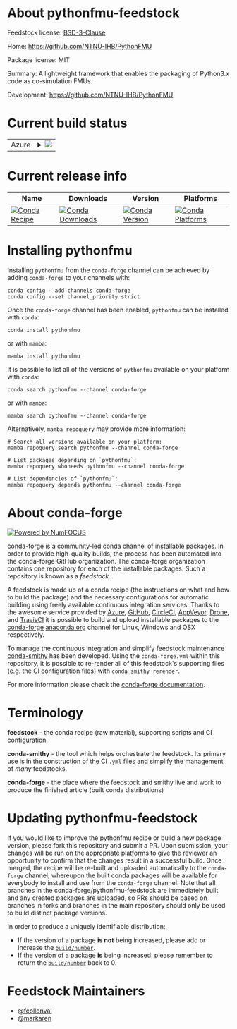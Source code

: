 About pythonfmu-feedstock
=========================

Feedstock license: [BSD-3-Clause](https://github.com/conda-forge/pythonfmu-feedstock/blob/main/LICENSE.txt)

Home: https://github.com/NTNU-IHB/PythonFMU

Package license: MIT

Summary: A lightweight framework that enables the packaging of Python3.x code as co-simulation FMUs.

Development: https://github.com/NTNU-IHB/PythonFMU

Current build status
====================


<table>
    
  <tr>
    <td>Azure</td>
    <td>
      <details>
        <summary>
          <a href="https://dev.azure.com/conda-forge/feedstock-builds/_build/latest?definitionId=9164&branchName=main">
            <img src="https://dev.azure.com/conda-forge/feedstock-builds/_apis/build/status/pythonfmu-feedstock?branchName=main">
          </a>
        </summary>
        <table>
          <thead><tr><th>Variant</th><th>Status</th></tr></thead>
          <tbody><tr>
              <td>linux_64_python3.10.____cpython</td>
              <td>
                <a href="https://dev.azure.com/conda-forge/feedstock-builds/_build/latest?definitionId=9164&branchName=main">
                  <img src="https://dev.azure.com/conda-forge/feedstock-builds/_apis/build/status/pythonfmu-feedstock?branchName=main&jobName=linux&configuration=linux%20linux_64_python3.10.____cpython" alt="variant">
                </a>
              </td>
            </tr><tr>
              <td>linux_64_python3.11.____cpython</td>
              <td>
                <a href="https://dev.azure.com/conda-forge/feedstock-builds/_build/latest?definitionId=9164&branchName=main">
                  <img src="https://dev.azure.com/conda-forge/feedstock-builds/_apis/build/status/pythonfmu-feedstock?branchName=main&jobName=linux&configuration=linux%20linux_64_python3.11.____cpython" alt="variant">
                </a>
              </td>
            </tr><tr>
              <td>linux_64_python3.12.____cpython</td>
              <td>
                <a href="https://dev.azure.com/conda-forge/feedstock-builds/_build/latest?definitionId=9164&branchName=main">
                  <img src="https://dev.azure.com/conda-forge/feedstock-builds/_apis/build/status/pythonfmu-feedstock?branchName=main&jobName=linux&configuration=linux%20linux_64_python3.12.____cpython" alt="variant">
                </a>
              </td>
            </tr><tr>
              <td>linux_64_python3.9.____cpython</td>
              <td>
                <a href="https://dev.azure.com/conda-forge/feedstock-builds/_build/latest?definitionId=9164&branchName=main">
                  <img src="https://dev.azure.com/conda-forge/feedstock-builds/_apis/build/status/pythonfmu-feedstock?branchName=main&jobName=linux&configuration=linux%20linux_64_python3.9.____cpython" alt="variant">
                </a>
              </td>
            </tr><tr>
              <td>osx_64_python3.10.____cpython</td>
              <td>
                <a href="https://dev.azure.com/conda-forge/feedstock-builds/_build/latest?definitionId=9164&branchName=main">
                  <img src="https://dev.azure.com/conda-forge/feedstock-builds/_apis/build/status/pythonfmu-feedstock?branchName=main&jobName=osx&configuration=osx%20osx_64_python3.10.____cpython" alt="variant">
                </a>
              </td>
            </tr><tr>
              <td>osx_64_python3.11.____cpython</td>
              <td>
                <a href="https://dev.azure.com/conda-forge/feedstock-builds/_build/latest?definitionId=9164&branchName=main">
                  <img src="https://dev.azure.com/conda-forge/feedstock-builds/_apis/build/status/pythonfmu-feedstock?branchName=main&jobName=osx&configuration=osx%20osx_64_python3.11.____cpython" alt="variant">
                </a>
              </td>
            </tr><tr>
              <td>osx_64_python3.12.____cpython</td>
              <td>
                <a href="https://dev.azure.com/conda-forge/feedstock-builds/_build/latest?definitionId=9164&branchName=main">
                  <img src="https://dev.azure.com/conda-forge/feedstock-builds/_apis/build/status/pythonfmu-feedstock?branchName=main&jobName=osx&configuration=osx%20osx_64_python3.12.____cpython" alt="variant">
                </a>
              </td>
            </tr><tr>
              <td>osx_64_python3.9.____cpython</td>
              <td>
                <a href="https://dev.azure.com/conda-forge/feedstock-builds/_build/latest?definitionId=9164&branchName=main">
                  <img src="https://dev.azure.com/conda-forge/feedstock-builds/_apis/build/status/pythonfmu-feedstock?branchName=main&jobName=osx&configuration=osx%20osx_64_python3.9.____cpython" alt="variant">
                </a>
              </td>
            </tr><tr>
              <td>win_64_python3.10.____cpython</td>
              <td>
                <a href="https://dev.azure.com/conda-forge/feedstock-builds/_build/latest?definitionId=9164&branchName=main">
                  <img src="https://dev.azure.com/conda-forge/feedstock-builds/_apis/build/status/pythonfmu-feedstock?branchName=main&jobName=win&configuration=win%20win_64_python3.10.____cpython" alt="variant">
                </a>
              </td>
            </tr><tr>
              <td>win_64_python3.11.____cpython</td>
              <td>
                <a href="https://dev.azure.com/conda-forge/feedstock-builds/_build/latest?definitionId=9164&branchName=main">
                  <img src="https://dev.azure.com/conda-forge/feedstock-builds/_apis/build/status/pythonfmu-feedstock?branchName=main&jobName=win&configuration=win%20win_64_python3.11.____cpython" alt="variant">
                </a>
              </td>
            </tr><tr>
              <td>win_64_python3.12.____cpython</td>
              <td>
                <a href="https://dev.azure.com/conda-forge/feedstock-builds/_build/latest?definitionId=9164&branchName=main">
                  <img src="https://dev.azure.com/conda-forge/feedstock-builds/_apis/build/status/pythonfmu-feedstock?branchName=main&jobName=win&configuration=win%20win_64_python3.12.____cpython" alt="variant">
                </a>
              </td>
            </tr><tr>
              <td>win_64_python3.9.____cpython</td>
              <td>
                <a href="https://dev.azure.com/conda-forge/feedstock-builds/_build/latest?definitionId=9164&branchName=main">
                  <img src="https://dev.azure.com/conda-forge/feedstock-builds/_apis/build/status/pythonfmu-feedstock?branchName=main&jobName=win&configuration=win%20win_64_python3.9.____cpython" alt="variant">
                </a>
              </td>
            </tr>
          </tbody>
        </table>
      </details>
    </td>
  </tr>
</table>

Current release info
====================

| Name | Downloads | Version | Platforms |
| --- | --- | --- | --- |
| [![Conda Recipe](https://img.shields.io/badge/recipe-pythonfmu-green.svg)](https://anaconda.org/conda-forge/pythonfmu) | [![Conda Downloads](https://img.shields.io/conda/dn/conda-forge/pythonfmu.svg)](https://anaconda.org/conda-forge/pythonfmu) | [![Conda Version](https://img.shields.io/conda/vn/conda-forge/pythonfmu.svg)](https://anaconda.org/conda-forge/pythonfmu) | [![Conda Platforms](https://img.shields.io/conda/pn/conda-forge/pythonfmu.svg)](https://anaconda.org/conda-forge/pythonfmu) |

Installing pythonfmu
====================

Installing `pythonfmu` from the `conda-forge` channel can be achieved by adding `conda-forge` to your channels with:

```
conda config --add channels conda-forge
conda config --set channel_priority strict
```

Once the `conda-forge` channel has been enabled, `pythonfmu` can be installed with `conda`:

```
conda install pythonfmu
```

or with `mamba`:

```
mamba install pythonfmu
```

It is possible to list all of the versions of `pythonfmu` available on your platform with `conda`:

```
conda search pythonfmu --channel conda-forge
```

or with `mamba`:

```
mamba search pythonfmu --channel conda-forge
```

Alternatively, `mamba repoquery` may provide more information:

```
# Search all versions available on your platform:
mamba repoquery search pythonfmu --channel conda-forge

# List packages depending on `pythonfmu`:
mamba repoquery whoneeds pythonfmu --channel conda-forge

# List dependencies of `pythonfmu`:
mamba repoquery depends pythonfmu --channel conda-forge
```


About conda-forge
=================

[![Powered by
NumFOCUS](https://img.shields.io/badge/powered%20by-NumFOCUS-orange.svg?style=flat&colorA=E1523D&colorB=007D8A)](https://numfocus.org)

conda-forge is a community-led conda channel of installable packages.
In order to provide high-quality builds, the process has been automated into the
conda-forge GitHub organization. The conda-forge organization contains one repository
for each of the installable packages. Such a repository is known as a *feedstock*.

A feedstock is made up of a conda recipe (the instructions on what and how to build
the package) and the necessary configurations for automatic building using freely
available continuous integration services. Thanks to the awesome service provided by
[Azure](https://azure.microsoft.com/en-us/services/devops/), [GitHub](https://github.com/),
[CircleCI](https://circleci.com/), [AppVeyor](https://www.appveyor.com/),
[Drone](https://cloud.drone.io/welcome), and [TravisCI](https://travis-ci.com/)
it is possible to build and upload installable packages to the
[conda-forge](https://anaconda.org/conda-forge) [anaconda.org](https://anaconda.org/)
channel for Linux, Windows and OSX respectively.

To manage the continuous integration and simplify feedstock maintenance
[conda-smithy](https://github.com/conda-forge/conda-smithy) has been developed.
Using the ``conda-forge.yml`` within this repository, it is possible to re-render all of
this feedstock's supporting files (e.g. the CI configuration files) with ``conda smithy rerender``.

For more information please check the [conda-forge documentation](https://conda-forge.org/docs/).

Terminology
===========

**feedstock** - the conda recipe (raw material), supporting scripts and CI configuration.

**conda-smithy** - the tool which helps orchestrate the feedstock.
                   Its primary use is in the construction of the CI ``.yml`` files
                   and simplify the management of *many* feedstocks.

**conda-forge** - the place where the feedstock and smithy live and work to
                  produce the finished article (built conda distributions)


Updating pythonfmu-feedstock
============================

If you would like to improve the pythonfmu recipe or build a new
package version, please fork this repository and submit a PR. Upon submission,
your changes will be run on the appropriate platforms to give the reviewer an
opportunity to confirm that the changes result in a successful build. Once
merged, the recipe will be re-built and uploaded automatically to the
`conda-forge` channel, whereupon the built conda packages will be available for
everybody to install and use from the `conda-forge` channel.
Note that all branches in the conda-forge/pythonfmu-feedstock are
immediately built and any created packages are uploaded, so PRs should be based
on branches in forks and branches in the main repository should only be used to
build distinct package versions.

In order to produce a uniquely identifiable distribution:
 * If the version of a package **is not** being increased, please add or increase
   the [``build/number``](https://docs.conda.io/projects/conda-build/en/latest/resources/define-metadata.html#build-number-and-string).
 * If the version of a package **is** being increased, please remember to return
   the [``build/number``](https://docs.conda.io/projects/conda-build/en/latest/resources/define-metadata.html#build-number-and-string)
   back to 0.

Feedstock Maintainers
=====================

* [@fcollonval](https://github.com/fcollonval/)
* [@markaren](https://github.com/markaren/)

